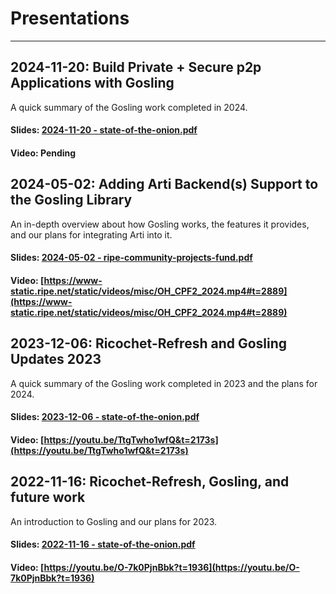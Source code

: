 # Presentations

---

## 2024-11-20: Build Private + Secure p2p Applications with Gosling

A quick summary of the Gosling work completed in 2024.

#### Slides: [2024-11-20 - state-of-the-onion.pdf](<pdfs/2024-11-20 - state-of-the-onion.pdf>)

#### Video: Pending

## 2024-05-02: Adding Arti Backend(s) Support to the Gosling Library

An in-depth overview about how Gosling works, the features it provides, and our plans for integrating Arti into  it.

#### Slides: [2024-05-02 - ripe-community-projects-fund.pdf](<pdfs/2024-05-02 - ripe-community-projects-fund.pdf>)

#### Video: [https://www-static.ripe.net/static/videos/misc/OH_CPF2_2024.mp4#t=2889](https://www-static.ripe.net/static/videos/misc/OH_CPF2_2024.mp4#t=2889)

## 2023-12-06: Ricochet-Refresh and Gosling Updates 2023

A quick summary of the Gosling work completed in 2023 and the plans for 2024.

#### Slides: [2023-12-06 - state-of-the-onion.pdf](<pdfs/2023-12-06 - state-of-the-onion.pdf>)

#### Video: [https://youtu.be/TtgTwho1wfQ&t=2173s](https://youtu.be/TtgTwho1wfQ&t=2173s)

## 2022-11-16: Ricochet-Refresh, Gosling, and future work

An introduction to Gosling and our plans for 2023.

#### Slides: [2022-11-16 - state-of-the-onion.pdf](<pdfs/2022-11-16 - state-of-the-onion.pdf>)

#### Video: [https://youtu.be/O-7k0PjnBbk?t=1936](https://youtu.be/O-7k0PjnBbk?t=1936)
